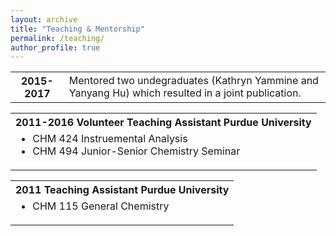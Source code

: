 ```yaml
---
layout: archive
title: "Teaching & Mentorship"
permalink: /teaching/
author_profile: true
---
```


<table>
 <tr><th>2015-2017</th><td>
    Mentored two undegraduates (Kathryn Yammine and Yanyang Hu) which resulted in a joint publication.
  </td></tr>

<table>
 <tr><th>2011-2016 Volunteer Teaching Assistant Purdue University</th></tr>
  <tr><td colspan="2">
<ul style="margin-top:0px; padding-top:0px">
 <li>CHM 424 Instruemental Analysis</li>
 <li>CHM 494 Junior-Senior Chemistry Seminar</li>
</ul>
</td></tr>

<table>
 <tr><th>2011 Teaching Assistant Purdue University</th></tr>
     <tr><td colspan="2">
<ul style="margin-top:0px; padding-top:0px">
 <li>CHM 115 General Chemistry</li>
</ul>
</td></tr>
